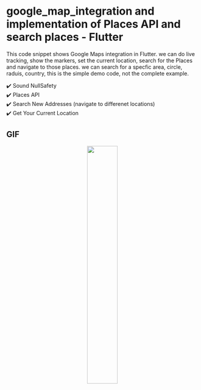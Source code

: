 # google_map_integration and implementation of Places API and search places - Flutter

This code snippet shows Google Maps integration in Flutter. we can do live tracking, show the markers, set the current location, search for the Places and navigate to those places. we can search for a specfic area, circle, raduis, country, this is the simple demo code, not the complete example.


✔️ Sound NullSafety <br />
✔️ Places API <br />
✔️ Search New Addresses (navigate to differenet locations) <br />
✔️ Get Your Current Location <br />


## GIF

<p align="center">
  <img 
    width=40%
    height=40%
    src="https://user-images.githubusercontent.com/101565812/204083195-1e8fdc2b-5ddc-4097-84a9-59755666dda8.gif" >
</p>
